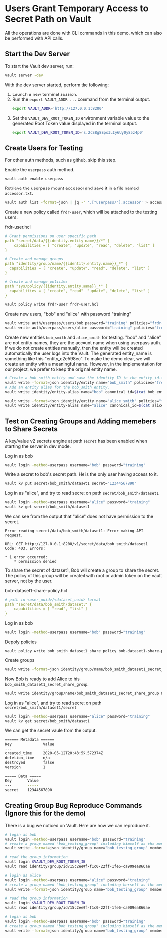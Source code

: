 # Users Grant Temporary Access to Secret Path on Vault
All the operations are done with CLI commands in this demo, which can also be performed with API calls.

## Start the Dev Server
To start the Vault dev server, run:
```sh
vault server -dev
```
With the dev server started, perform the following:
1. Launch a new terminal session.
2. Run the `export VAULT_ADDR ...` command from the terminal output. 
    ```sh
    export VAULT_ADDR='http://127.0.0.1:8200'
    ```
3. Set the `VAULT_DEV_ROOT_TOKEN_ID` environment variable value to the generated Root Token value displayed in the terminal output.
    ```sh
    export VAULT_DEV_ROOT_TOKEN_ID='s.2cS8g8Eps3LIy6Uy0y85z4p0'
    ```
## Create Users for Testing
For other auth methods, such as github, skip this step.

Enable the `userpass` auth method. 
```sh
vault auth enable userpass
```
Retrieve the userpass mount accessor and save it in a file named `accessor.txt`.
```sh
vault auth list -format=json | jq -r '.["userpass/"].accessor' > accessor.txt
```
Create a new policy called `frdr-user`, which will be attached to the testing users.

frdr-user.hcl
```yaml
# Grant permissions on user specific path
path "secret/data/{{identity.entity.name}}/*" {
    capabilities = [ "create", "update", "read", "delete", "list" ]
}

# Create and manage groups
path "identity/group/name/{{identity.entity.name}}_*" {
  capabilities = [ "create", "update", "read", "delete", "list" ]
}

# Create and manage policies
path "sys/policy/{{identity.entity.name}}_*" {
  capabilities = [ "create", "read", "update", "delete", "list" ]
}
```
```sh
vault policy write frdr-user frdr-user.hcl
```
Create new users, "bob" and "alice" with password "training"
```sh
vault write auth/userpass/users/bob password="training" policies="frdr-user"
vault write auth/userpass/users/alice password="training" policies="frdr-user"
```
Create new entities `bob_smith` and `alice_smith` for testing. "bob" and "alice" are not entity names, they are the account name when using userpass auth. If we do not create entities manually, then the entity will be created automatically the user logs into the Vault. The generated entity_name is something like this "entity_c2e598ec". To make the demo clear, we will create an entity with a meaningful name. However, in the implementation for our project, we prefer to keep the original entity name. 

```sh
# Create a bob_smith entity and save the identity ID in the entity_id.txt.
vault write -format=json identity/entity name="bob_smith" policies="frdr-user" | jq -r ".data.id" > bob_entity_id.txt
# Add an entity alias for the bob_smith entity.
vault write identity/entity-alias name="bob" canonical_id=$(cat bob_entity_id.txt) mount_accessor=$(cat accessor.txt)

vault write -format=json identity/entity name="alice_smith" policies="frdr-user" | jq -r ".data.id" > alice_entity_id.txt
vault write identity/entity-alias name="alice" canonical_id=$(cat alice_entity_id.txt) mount_accessor=$(cat accessor.txt)
```

## Test on Creating Groups and Adding memebers to Share Secrets
A key/value v2 secrets engine at path `secret` has been enabled when starting the server in dev mode.

Log in as bob
```sh
vault login -method=userpass username="bob" password="training"
```
Write a secret to bob's secret path. He is the only user having access to it.
```sh
vault kv put secret/bob_smith/dataset1 secret="12344567890"
```
Log in as "alice", and try to read secret on path `secret/bob_smith/dataset1`
```sh
vault login -method=userpass username="alice" password="training"
vault kv get secret/bob_smith/dataset1
```
We can see from the output that "alice" does not have permission to the secret.
```
Error reading secret/data/bob_smith/dataset1: Error making API request.

URL: GET http://127.0.0.1:8200/v1/secret/data/bob_smith/dataset1
Code: 403. Errors:

* 1 error occurred:
	* permission denied
```
To share the secret of dataset1, Bob will create a group to share the secret. The policy of this group will be created with root or admin token on the vault server, not by the user.  
 
bob-dataset1-share-policy.hcl
```yaml
# path in <user_uuid>/<dataset_uuid> format
path "secret/data/bob_smith/dataset1" {
    capabilities = [ "read", "list" ]
}
```
Log in as bob
```sh
vault login -method=userpass username="bob" password="training"
```
Depoly policies
```sh
vault policy write bob_smith_dataset1_share_policy bob-dataset1-share-policy.hcl
```

Create groups
```sh
vault write -format=json identity/group/name/bob_smith_dataset1_secret_share_group policies="bob_smith_dataset1_share_policy"
```
Now Bob is ready to add Alice to his `bob_smith_dataset1_secret_share_group`.
```sh
vault write identity/group/name/bob_smith_dataset1_secret_share_group member_entity_ids=<alice_smith_entity_id>
```
Log in as "alice", and try to read secret on path `secret/bob_smith/dataset1/secret`
```sh
vault login -method=userpass username="alice" password="training"
vault kv get secret/bob_smith/dataset1
```
We can get the secret vaule from the output. 
```sh
====== Metadata ======
Key              Value
---              -----
created_time     2020-05-12T20:43:55.572374Z
deletion_time    n/a
destroyed        false
version          1

===== Data =====
Key       Value
---       -----
secret    12344567890

```

## Creating Group Bug Reproduce Commands (Ignore this for the demo)
There is a bug we noticed on Vault. Here are how we can reproduce it.
```sh
# login as bob
vault login -method=userpass username="bob" password="training"
# create a group named "bob_testing_group" including himself as the member
vault write -format=json identity/group name="bob_testing_group" member_entity_ids="bb7f63fd-b79a-6f13-cf79-b345247bb3c6"
```
```sh
# read the group information
vault login $VAULT_DEV_ROOT_TOKEN_ID
vault read identity/group/id/15c2ee0f-f1c0-22ff-1fe6-ca909ea866ae
```
```sh
# login as alice
vault login -method=userpass username="alice" password="training"
# create a group named "bob_testing_group" including herself as the member
vault write -format=json identity/group name="bob_testing_group" member_entity_ids="f54bb47e-0636-8a1a-1456-bcd21de5343c"
```
```sh
# read the group information
vault login $VAULT_DEV_ROOT_TOKEN_ID
vault read identity/group/id/15c2ee0f-f1c0-22ff-1fe6-ca909ea866ae
```

```sh
# login as bob
vault login -method=userpass username="bob" password="training"
# create a group named "bob_testing_group" including himself as the member
vault write -format=json identity/group name="bob_testing_group" member_entity_ids="bb7f63fd-b79a-6f13-cf79-b345247bb3c6"
```